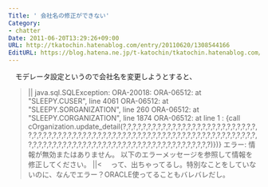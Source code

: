 ```yaml
---
Title: ' 会社名の修正ができない'
Category:
- chatter
Date: 2011-06-20T13:29:26+09:00
URL: http://tkatochin.hatenablog.com/entry/20110620/1308544166
EditURL: https://blog.hatena.ne.jp/t-katochin/tkatochin.hatenablog.com/atom/entry/6653586347154753043
---
```


　モデレータ設定というので会社名を変更しようとすると、
>||
java.sql.SQLException: ORA-20018: ORA-06512: at "SLEEPY.CUSER", line 4061 ORA-06512: at "SLEEPY.SORGANIZATION", line 260 ORA-06512: at "SLEEPY.CORGANIZATION", line 1874 ORA-06512: at line 1 : {call cOrganization.update_detail(?,?,?,?,?,?,?,?,?,?,?,?,?,?,?,?,?,?,?,?,?,?,?,?,?,?,?,?,?,?,?,?,?,?,?,?,?,?,?,?,?,?,?,?,?,?,?,?,?,?,?,?,?,?,?,?,?,?,?,?,?,?,?,?,?,?,?,?,?,?,?,?,?,?,?,?,?,?,?,?,?,?,?,?,?,?,?,?,?,?,?,?,?,?,?,?,?,?,?,?,?,?,?,?,?,?,?,?,?,?)})}
エラー: 情報が無効またはありません。
以下のエラーメッセージを参照して情報を修正してください。
||<
　って、出ちゃってるし。特別なことをしていないのに、なんでエラー？ORACLE使ってることもバレバレだし。
